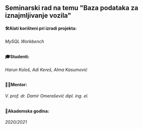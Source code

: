 ## Seminarski rad na temu "Baza podataka za iznajmljivanje vozila"
#### 🛠Alati korišteni pri izradi projekta: 
###### MySQL Workbench
#### 🎓Studenti: 
###### Harun Kološ, Adi Kereš, Alma Kasumović
#### 👨‍🏫Mentor:
###### V. prof. dr. Damir Omerašević dipl. ing. el.
#### 📅Akademska godina:
###### 2020/2021
